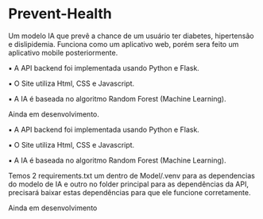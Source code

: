 # Prevent-Health
Um modelo IA que prevê a chance de um usuário ter diabetes, hipertensão e dislipidemia. Funciona como um aplicativo web, porém sera feito um aplicativo mobile posteriormente.

▪	A API backend foi implementada usando Python e Flask.

▪	O Site utiliza Html, CSS e Javascript.

▪	A IA é baseada no algoritmo Random Forest (Machine Learning).

Ainda em desenvolvimento.

▪ A API backend foi implementada usando Python e Flask.

▪ O Site utiliza Html, CSS e Javascript.

▪ A IA é baseada no algoritmo Random Forest (Machine Learning).

Temos 2 requirements.txt um dentro de Model/.venv para as dependencias do modelo de IA e outro no folder principal para as dependências da API, precisará baixar estas dependências para que ele funcione corretamente.

Ainda em desenvolvimento


